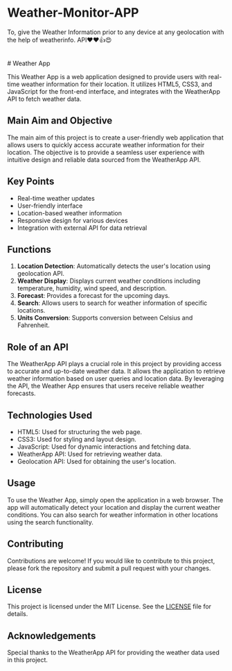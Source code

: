 # Weather-Monitor-APP
To, give the Weather Information prior to any device at any geolocation with the help of weatherinfo. API❤❤👍😍

<br>
# Weather App

This Weather App is a web application designed to provide users with real-time weather information for their location. It utilizes HTML5, CSS3, and JavaScript for the front-end interface, and integrates with the WeatherApp API to fetch weather data.

## Main Aim and Objective

The main aim of this project is to create a user-friendly web application that allows users to quickly access accurate weather information for their location. The objective is to provide a seamless user experience with intuitive design and reliable data sourced from the WeatherApp API.

## Key Points

- Real-time weather updates
- User-friendly interface
- Location-based weather information
- Responsive design for various devices
- Integration with external API for data retrieval

## Functions

1. **Location Detection**: Automatically detects the user's location using geolocation API.
2. **Weather Display**: Displays current weather conditions including temperature, humidity, wind speed, and description.
3. **Forecast**: Provides a forecast for the upcoming days.
4. **Search**: Allows users to search for weather information of specific locations.
5. **Units Conversion**: Supports conversion between Celsius and Fahrenheit.

## Role of an API

The WeatherApp API plays a crucial role in this project by providing access to accurate and up-to-date weather data. It allows the application to retrieve weather information based on user queries and location data. By leveraging the API, the Weather App ensures that users receive reliable weather forecasts.

## Technologies Used

- HTML5: Used for structuring the web page.
- CSS3: Used for styling and layout design.
- JavaScript: Used for dynamic interactions and fetching data.
- WeatherApp API: Used for retrieving weather data.
- Geolocation API: Used for obtaining the user's location.

## Usage

To use the Weather App, simply open the application in a web browser. The app will automatically detect your location and display the current weather conditions. You can also search for weather information in other locations using the search functionality.

## Contributing

Contributions are welcome! If you would like to contribute to this project, please fork the repository and submit a pull request with your changes.

## License

This project is licensed under the MIT License. See the [LICENSE](LICENSE) file for details.

## Acknowledgements

Special thanks to the WeatherApp API for providing the weather data used in this project.
